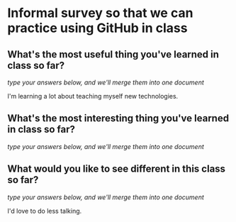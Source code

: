 # Informal survey so that we can practice using GitHub in class

## What's the most useful thing you've learned in class so far?
_type your answers below, and we'll merge them into one document_

I'm learning a lot about teaching myself new technologies.

## What's the most interesting thing you've learned in class so far? 
_type your answers below, and we'll merge them into one document_


## What would you like to see different in this class so far?
_type your answers below, and we'll merge them into one document_

I'd love to do less talking.
